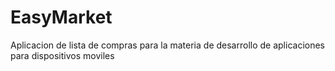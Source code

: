# EasyMarket
Aplicacion de lista de compras para la materia de desarrollo de aplicaciones para dispositivos moviles
